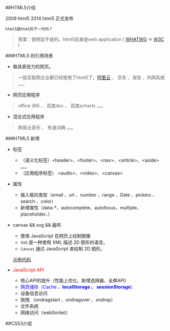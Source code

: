 

##HTML5介绍

2009 html5
2014 html5 正式发布

	html5是html的下一代吗？
>答案：很明显不是的。html5前身是web application ( [WHATWG](http://baike.baidu.com/link?url=xZlYpiXKGUcx-L6FVXa0PWLX7EIkuL-6ZUzXAKNiAi_jmmrXs1MyxosSdhFd41Fyy_O7bXqulYQm52h-fFPjyK) =&gt; [W3C](http://baike.baidu.com/item/%E4%B8%87%E7%BB%B4%E7%BD%91%E8%81%94%E7%9B%9F?fromtitle=w3c&fromid=216888&type=syn) )

###HTML5 的引用场景
- 极具表现力的网页。
>一般互联网企业都已经使用了html5了。[阿里云](https://www.aliyun.com) 、 京东 、淘宝 、内网系统 。。。
- 网页应用程序
>office 365 、 百度doc 、 百度echarts 。。。
- 混合式应用程序
>网易云音乐 、 有道词典  。。。

###HTML5 新增
- 标签
	- （语义化标签）&lt;header&gt;、&lt;footer&gt;、&lt;nav&gt;、&lt;article&gt;、&lt;aside&gt; 。。。
	- （应用程序标签） &lt;audio&gt;、&lt;video&gt;、&lt;canvas&gt; 
- 属性
	- 输入框的类型（email 、url 、number 、range 、Date 、pickers 、search 、color）
	- 新增属性（data-*、autocomplete、autofocus、multiple、placeholder、）
- canvas && svg && 画布
	- 使用 JavaScript 在网页上绘制图像
	- `SVG` 是一种使用 XML 描述 2D 图形的语言。
	- `Canvas` 通过 JavaScript 来绘制 2D 图形。

	[示例代码](./code/html5.html)

- <font color='red'>JavaScript API</font> 
	- 核心API的提升（性能上优化、新增选择器、全屏API）
	- <font color='blue'>网页储存（Cache 、**localStorage 、 sessionStorage**）</font> 
	- 设备信息访问
	- 拖拽 （ondragstart 、ondragover 、ondrop）
	- 文件系统
	- 网络访问（webSorket）

##CSS3介绍


